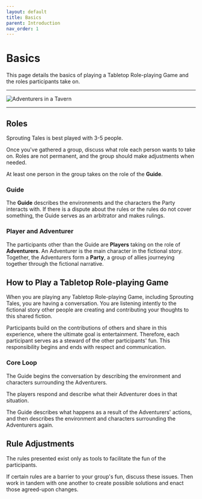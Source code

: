 ```yaml
---
layout: default
title: Basics
parent: Introduction
nav_order: 1
---
```


# Basics

This page details the basics of playing a Tabletop Role-playing Game and the roles participants take on. 

---

<img src="https://plerpsandplerps.github.io/Sprouting-Tales/artwork/Art_Tavern.png" alt="Adventurers in a Tavern">

---

## Roles

Sprouting Tales is best played with 3-5 people. 

Once you've gathered a group, discuss what role each person wants to take on. Roles are not permanent, and the group should make adjustments when needed.
 
At least one person in the group takes on the role of the **Guide**. 
 
### Guide

The **Guide** describes the environments and the characters the Party interacts with. If there is a dispute about the rules or the rules do not cover something, the Guide serves as an arbitrator and makes rulings.

### Player and Adventurer

The participants other than the Guide are **Players** taking on the role of **Adventurers**. An Adventurer is the main character in the fictional story. Together, the Adventurers form a **Party**, a group of allies journeying together through the fictional narrative.

## How to Play a Tabletop Role-playing Game

When you are playing any Tabletop Role-playing Game, including Sprouting Tales, you are having a conversation. You are listening intently to the fictional story other people are creating and contributing your thoughts to this shared fiction.

Participants build on the contributions of others and share in this experience, where the ultimate goal is entertainment. Therefore, each participant serves as a steward of the other participants' fun. This responsibility begins and ends with respect and communication.

### Core Loop

The Guide begins the conversation by describing the environment and characters surrounding the Adventurers.

The players respond and describe what their Adventurer does in that situation. 

The Guide describes what happens as a result of the Adventurers' actions, and then describes the environment and characters surrounding the Adventurers again. 

## Rule Adjustments

The rules presented exist only as tools to facilitate the fun of the participants.

If certain rules are a barrier to your group's fun, discuss these issues. Then work in tandem with one another to create possible solutions and enact those agreed-upon changes.